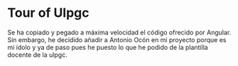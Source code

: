 # Tour of Ulpgc
Se ha copiado y pegado a máxima velocidad el código ofrecido por Angular. Sin embargo, he decidido añadir a Antonio Ocón en mi proyecto porque es mi ídolo y ya de paso pues he puesto lo que he podido de la plantilla docente de la ulpgc.
